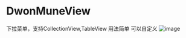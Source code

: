 # DwonMuneView
下拉菜单，支持CollectionView,TableView  用法简单 可以自定义
 ![image](https://github.com/m18396226999/DwonMuneView.wiki.git)

